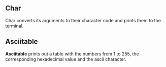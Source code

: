## Char
Char converts its arguments to their character code and prints them to the terminal.

## Asciitable
**Asciitable** prints out a table with the numbers from 1 to 255, the corresponding hexadecimal value and the ascii character.
